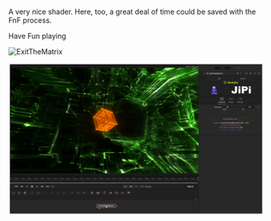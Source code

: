

<!-- +++ DO NOT REMOVE THIS COMMENT +++ DO NOT ADD OR EDIT ANY TEXT BEFORE THIS LINE +++ IT WOULD BE A REALLY BAD IDEA +++ -->

A very nice shader. Here, too, a great deal of time could be saved with the FnF process.

Have Fun playing

![ExitTheMatrix](https://user-images.githubusercontent.com/78935215/150183070-42b94990-8837-4cfc-baf3-e378ef2616eb.gif)


[![Screenshot](ExitTheMatrix_screenshot.png)](https://www.shadertoy.com/view/NlsXDH "View on Shadertoy.com")

<!-- +++ DO NOT REMOVE THIS COMMENT +++ DO NOT EDIT ANY TEXT THAT COMES AFTER THIS LINE +++ TRUST ME: JUST DON'T DO IT +++ -->


